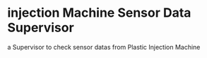 # injection Machine Sensor Data Supervisor
a Supervisor to check sensor datas from Plastic Injection Machine
